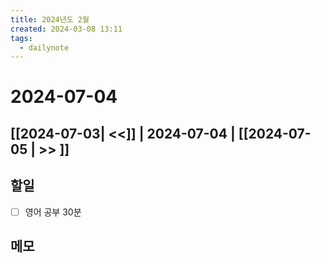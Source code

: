 ```yaml
---
title: 2024년도 2월
created: 2024-03-08 13:11
tags:
  - dailynote
---
```

# 2024-07-04
## [[2024-07-03| <<]] | 2024-07-04 | [[2024-07-05 | >> ]]

## 할일
- [ ] 영어 공부 30분


## 메모

